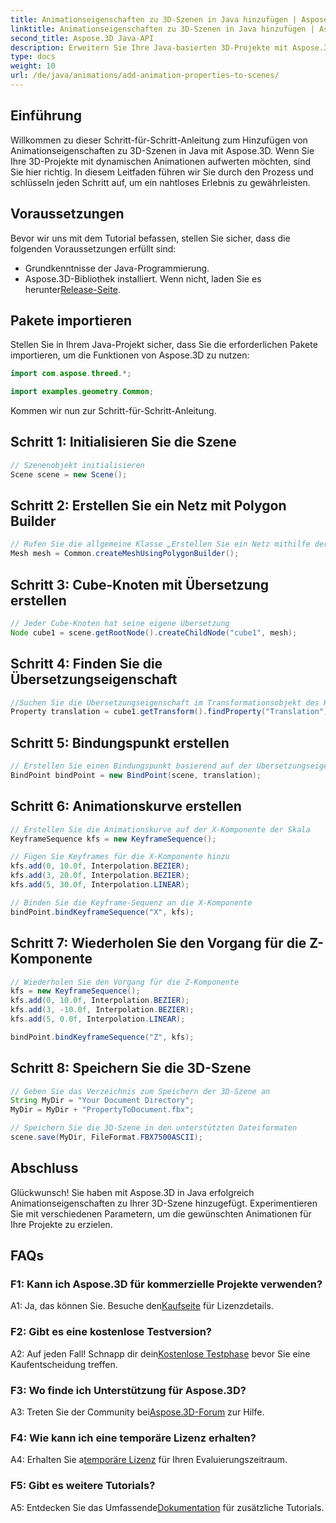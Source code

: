 ```yaml
---
title: Animationseigenschaften zu 3D-Szenen in Java hinzufügen | Aspose.3D-Tutorial
linktitle: Animationseigenschaften zu 3D-Szenen in Java hinzufügen | Aspose.3D-Tutorial
second_title: Aspose.3D Java-API
description: Erweitern Sie Ihre Java-basierten 3D-Projekte mit Aspose.3D. Folgen Sie unserem Tutorial, um Animationseigenschaften nahtlos hinzuzufügen.
type: docs
weight: 10
url: /de/java/animations/add-animation-properties-to-scenes/
---
```

## Einführung

Willkommen zu dieser Schritt-für-Schritt-Anleitung zum Hinzufügen von Animationseigenschaften zu 3D-Szenen in Java mit Aspose.3D. Wenn Sie Ihre 3D-Projekte mit dynamischen Animationen aufwerten möchten, sind Sie hier richtig. In diesem Leitfaden führen wir Sie durch den Prozess und schlüsseln jeden Schritt auf, um ein nahtloses Erlebnis zu gewährleisten.

## Voraussetzungen

Bevor wir uns mit dem Tutorial befassen, stellen Sie sicher, dass die folgenden Voraussetzungen erfüllt sind:

- Grundkenntnisse der Java-Programmierung.
-  Aspose.3D-Bibliothek installiert. Wenn nicht, laden Sie es herunter[Release-Seite](https://releases.aspose.com/3d/java/).

## Pakete importieren

Stellen Sie in Ihrem Java-Projekt sicher, dass Sie die erforderlichen Pakete importieren, um die Funktionen von Aspose.3D zu nutzen:

```java
import com.aspose.threed.*;

import examples.geometry.Common;
```

Kommen wir nun zur Schritt-für-Schritt-Anleitung.

## Schritt 1: Initialisieren Sie die Szene

```java
// Szenenobjekt initialisieren
Scene scene = new Scene();
```

## Schritt 2: Erstellen Sie ein Netz mit Polygon Builder

```java
// Rufen Sie die allgemeine Klasse „Erstellen Sie ein Netz mithilfe der Polygon-Builder-Methode“ auf, um eine Netzinstanz festzulegen
Mesh mesh = Common.createMeshUsingPolygonBuilder();
```

## Schritt 3: Cube-Knoten mit Übersetzung erstellen

```java
// Jeder Cube-Knoten hat seine eigene Übersetzung
Node cube1 = scene.getRootNode().createChildNode("cube1", mesh);
```

## Schritt 4: Finden Sie die Übersetzungseigenschaft

```java
//Suchen Sie die Übersetzungseigenschaft im Transformationsobjekt des Knotens
Property translation = cube1.getTransform().findProperty("Translation");
```

## Schritt 5: Bindungspunkt erstellen

```java
// Erstellen Sie einen Bindungspunkt basierend auf der Übersetzungseigenschaft
BindPoint bindPoint = new BindPoint(scene, translation);
```

## Schritt 6: Animationskurve erstellen

```java
// Erstellen Sie die Animationskurve auf der X-Komponente der Skala
KeyframeSequence kfs = new KeyframeSequence();

// Fügen Sie Keyframes für die X-Komponente hinzu
kfs.add(0, 10.0f, Interpolation.BEZIER);
kfs.add(3, 20.0f, Interpolation.BEZIER);
kfs.add(5, 30.0f, Interpolation.LINEAR);

// Binden Sie die Keyframe-Sequenz an die X-Komponente
bindPoint.bindKeyframeSequence("X", kfs);
```

## Schritt 7: Wiederholen Sie den Vorgang für die Z-Komponente

```java
// Wiederholen Sie den Vorgang für die Z-Komponente
kfs = new KeyframeSequence();
kfs.add(0, 10.0f, Interpolation.BEZIER);
kfs.add(3, -10.0f, Interpolation.BEZIER);
kfs.add(5, 0.0f, Interpolation.LINEAR);

bindPoint.bindKeyframeSequence("Z", kfs);
```

## Schritt 8: Speichern Sie die 3D-Szene

```java
// Geben Sie das Verzeichnis zum Speichern der 3D-Szene an
String MyDir = "Your Document Directory";
MyDir = MyDir + "PropertyToDocument.fbx";

// Speichern Sie die 3D-Szene in den unterstützten Dateiformaten
scene.save(MyDir, FileFormat.FBX7500ASCII);
```

## Abschluss

Glückwunsch! Sie haben mit Aspose.3D in Java erfolgreich Animationseigenschaften zu Ihrer 3D-Szene hinzugefügt. Experimentieren Sie mit verschiedenen Parametern, um die gewünschten Animationen für Ihre Projekte zu erzielen.

## FAQs

### F1: Kann ich Aspose.3D für kommerzielle Projekte verwenden?

 A1: Ja, das können Sie. Besuche den[Kaufseite](https://purchase.aspose.com/buy) für Lizenzdetails.

### F2: Gibt es eine kostenlose Testversion?

 A2: Auf jeden Fall! Schnapp dir dein[Kostenlose Testphase](https://releases.aspose.com/) bevor Sie eine Kaufentscheidung treffen.

### F3: Wo finde ich Unterstützung für Aspose.3D?

A3: Treten Sie der Community bei[Aspose.3D-Forum](https://forum.aspose.com/c/3d/18) zur Hilfe.

### F4: Wie kann ich eine temporäre Lizenz erhalten?

 A4: Erhalten Sie a[temporäre Lizenz](https://purchase.aspose.com/temporary-license/) für Ihren Evaluierungszeitraum.

### F5: Gibt es weitere Tutorials?

 A5: Entdecken Sie das Umfassende[Dokumentation](https://reference.aspose.com/3d/java/) für zusätzliche Tutorials.